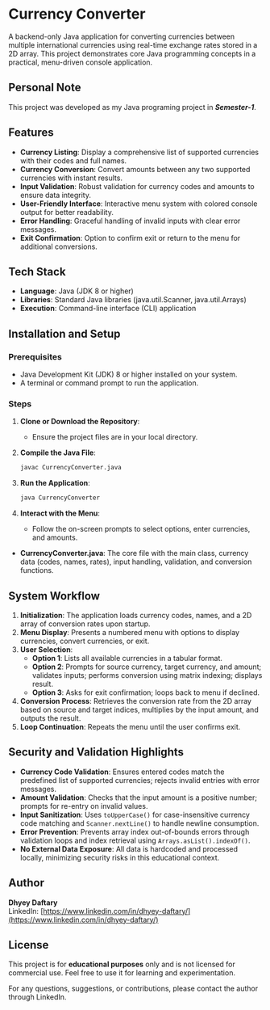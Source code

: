 #  Currency Converter

A backend-only Java application for converting currencies between multiple international currencies using real-time exchange rates stored in a 2D array. This project demonstrates core Java programming concepts in a practical, menu-driven console application.

##  Personal Note

This project was developed as my Java programing project in ***Semester-1***.

##  Features

- **Currency Listing**: Display a comprehensive list of supported currencies with their codes and full names.
- **Currency Conversion**: Convert amounts between any two supported currencies with instant results.
- **Input Validation**: Robust validation for currency codes and amounts to ensure data integrity.
- **User-Friendly Interface**: Interactive menu system with colored console output for better readability.
- **Error Handling**: Graceful handling of invalid inputs with clear error messages.
- **Exit Confirmation**: Option to confirm exit or return to the menu for additional conversions.

##  Tech Stack

- **Language**: Java (JDK 8 or higher)
- **Libraries**: Standard Java libraries (java.util.Scanner, java.util.Arrays)
- **Execution**: Command-line interface (CLI) application

##  Installation and Setup

### Prerequisites
- Java Development Kit (JDK) 8 or higher installed on your system.
- A terminal or command prompt to run the application.

### Steps
1. **Clone or Download the Repository**:
   - Ensure the project files are in your local directory.


2. **Compile the Java File**:
   ```bash
   javac CurrencyConverter.java
   ```

3. **Run the Application**:
   ```bash
   java CurrencyConverter
   ```

4. **Interact with the Menu**:
   - Follow the on-screen prompts to select options, enter currencies, and amounts.

- **CurrencyConverter.java**: The core file with the main class, currency data (codes, names, rates), input handling, validation, and conversion functions.

##  System Workflow

1. **Initialization**: The application loads currency codes, names, and a 2D array of conversion rates upon startup.
2. **Menu Display**: Presents a numbered menu with options to display currencies, convert currencies, or exit.
3. **User Selection**:
   - **Option 1**: Lists all available currencies in a tabular format.
   - **Option 2**: Prompts for source currency, target currency, and amount; validates inputs; performs conversion using matrix indexing; displays result.
   - **Option 3**: Asks for exit confirmation; loops back to menu if declined.
4. **Conversion Process**: Retrieves the conversion rate from the 2D array based on source and target indices, multiplies by the input amount, and outputs the result.
5. **Loop Continuation**: Repeats the menu until the user confirms exit.

##  Security and Validation Highlights

- **Currency Code Validation**: Ensures entered codes match the predefined list of supported currencies; rejects invalid entries with error messages.
- **Amount Validation**: Checks that the input amount is a positive number; prompts for re-entry on invalid values.
- **Input Sanitization**: Uses `toUpperCase()` for case-insensitive currency code matching and `Scanner.nextLine()` to handle newline consumption.
- **Error Prevention**: Prevents array index out-of-bounds errors through validation loops and index retrieval using `Arrays.asList().indexOf()`.
- **No External Data Exposure**: All data is hardcoded and processed locally, minimizing security risks in this educational context.

##  Author

**Dhyey Daftary**  
LinkedIn: [https://www.linkedin.com/in/dhyey-daftary/](https://www.linkedin.com/in/dhyey-daftary/)

##  License

This project is for **educational purposes** only and is not licensed for commercial use. Feel free to use it for learning and experimentation.


For any questions, suggestions, or contributions, please contact the author through LinkedIn.

